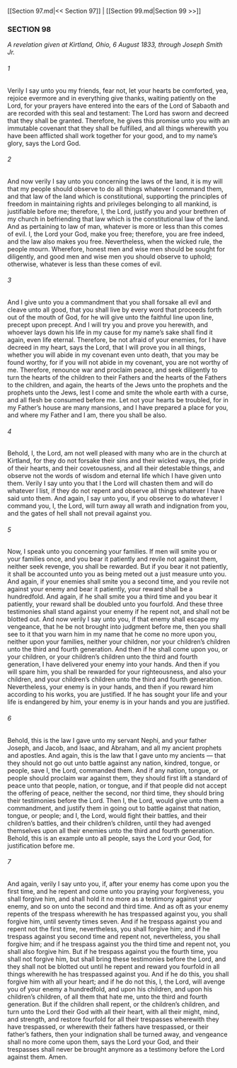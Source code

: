 [[Section 97.md|<< Section 97]]  |  [[Section 99.md|Section 99 >>]]

### SECTION 98

*A revelation given at Kirtland, Ohio, 6 August 1833, through Joseph Smith Jr.*

###### 1
Verily I say unto you my friends, fear not, let your hearts be comforted, yea, rejoice evermore and in everything give thanks, waiting patiently on the Lord, for your prayers have entered into the ears of the Lord of Sabaoth and are recorded with this seal and testament: The Lord has sworn and decreed that they shall be granted. Therefore, he gives this promise unto you with an immutable covenant that they shall be fulfilled, and all things wherewith you have been afflicted shall work together for your good, and to my name’s glory, says the Lord God.

###### 2
And now verily I say unto you concerning the laws of the land, it is my will that my people should observe to do all things whatever I command them, and that law of the land which is constitutional, supporting the principles of freedom in maintaining rights and privileges belonging to all mankind, is justifiable before me; therefore, I, the Lord, justify you and your brethren of my church in befriending that law which is the constitutional law of the land. And as pertaining to law of man, whatever is more or less than this comes of evil. I, the Lord your God, make you free; therefore, you are free indeed, and the law also makes you free. Nevertheless, when the wicked rule, the people mourn. Wherefore, honest men and wise men should be sought for diligently, and good men and wise men you should observe to uphold; otherwise, whatever is less than these comes of evil.

###### 3
And I give unto you a commandment that you shall forsake all evil and cleave unto all good, that you shall live by every word that proceeds forth out of the mouth of God, for he will give unto the faithful line upon line, precept upon precept. And I will try you and prove you herewith, and whoever lays down his life in my cause for my name’s sake shall find it again, even life eternal. Therefore, be not afraid of your enemies, for I have decreed in my heart, says the Lord, that I will prove you in all things, whether you will abide in my covenant even unto death, that you may be found worthy, for if you will not abide in my covenant, you are not worthy of me. Therefore, renounce war and proclaim peace, and seek diligently to turn the hearts of the children to their Fathers and the hearts of the Fathers to the children, and again, the hearts of the Jews unto the prophets and the prophets unto the Jews, lest I come and smite the whole earth with a curse, and all flesh be consumed before me. Let not your hearts be troubled, for in my Father’s house are many mansions, and I have prepared a place for you, and where my Father and I am, there you shall be also.

###### 4
Behold, I, the Lord, am not well pleased with many who are in the church at Kirtland, for they do not forsake their sins and their wicked ways, the pride of their hearts, and their covetousness, and all their detestable things, and observe not the words of wisdom and eternal life which I have given unto them. Verily I say unto you that I the Lord will chasten them and will do whatever I list, if they do not repent and observe all things whatever I have said unto them. And again, I say unto you, if you observe to do whatever I command you, I, the Lord, will turn away all wrath and indignation from you, and the gates of hell shall not prevail against you.

###### 5
Now, I speak unto you concerning your families. If men will smite you or your families once, and you bear it patiently and revile not against them, neither seek revenge, you shall be rewarded. But if you bear it not patiently, it shall be accounted unto you as being meted out a just measure unto you. And again, if your enemies shall smite you a second time, and you revile not against your enemy and bear it patiently, your reward shall be a hundredfold. And again, if he shall smite you a third time and you bear it patiently, your reward shall be doubled unto you fourfold. And these three testimonies shall stand against your enemy if he repent not, and shall not be blotted out. And now verily I say unto you, if that enemy shall escape my vengeance, that he be not brought into judgment before me, then you shall see to it that you warn him in my name that he come no more upon you, neither upon your families, neither your children, nor your children’s children unto the third and fourth generation. And then if he shall come upon you, or your children, or your children’s children unto the third and fourth generation, I have delivered your enemy into your hands. And then if you will spare him, you shall be rewarded for your righteousness, and also your children, and your children’s children unto the third and fourth generation. Nevertheless, your enemy is in your hands, and then if you reward him according to his works, you are justified. If he has sought your life and your life is endangered by him, your enemy is in your hands and you are justified.

###### 6
Behold, this is the law I gave unto my servant Nephi, and your father Joseph, and Jacob, and Isaac, and Abraham, and all my ancient prophets and apostles. And again, this is the law that I gave unto my ancients — that they should not go out unto battle against any nation, kindred, tongue, or people, save I, the Lord, commanded them. And if any nation, tongue, or people should proclaim war against them, they should first lift a standard of peace unto that people, nation, or tongue, and if that people did not accept the offering of peace, neither the second, nor third time, they should bring their testimonies before the Lord. Then I, the Lord, would give unto them a commandment, and justify them in going out to battle against that nation, tongue, or people; and I, the Lord, would fight their battles, and their children’s battles, and their children’s children, until they had avenged themselves upon all their enemies unto the third and fourth generation. Behold, this is an example unto all people, says the Lord your God, for justification before me.

###### 7
And again, verily I say unto you, if, after your enemy has come upon you the first time, and he repent and come unto you praying your forgiveness, you shall forgive him, and shall hold it no more as a testimony against your enemy, and so on unto the second and third time. And as oft as your enemy repents of the trespass wherewith he has trespassed against you, you shall forgive him, until seventy times seven. And if he trespass against you and repent not the first time, nevertheless, you shall forgive him; and if he trespass against you second time and repent not, nevertheless, you shall forgive him; and if he trespass against you the third time and repent not, you shall also forgive him. But if he trespass against you the fourth time, you shall not forgive him, but shall bring these testimonies before the Lord, and they shall not be blotted out until he repent and reward you fourfold in all things wherewith he has trespassed against you. And if he do this, you shall forgive him with all your heart; and if he do not this, I, the Lord, will avenge you of your enemy a hundredfold, and upon his children, and upon his children’s children, of all them that hate me, unto the third and fourth generation. But if the children shall repent, or the children’s children, and turn unto the Lord their God with all their heart, with all their might, mind, and strength, and restore fourfold for all their trespasses wherewith they have trespassed, or wherewith their fathers have trespassed, or their father’s fathers, then your indignation shall be turned away, and vengeance shall no more come upon them, says the Lord your God, and their trespasses shall never be brought anymore as a testimony before the Lord against them. Amen.